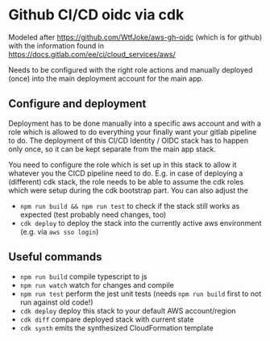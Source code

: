# Github CI/CD oidc via cdk

Modeled after https://github.com/WtfJoke/aws-gh-oidc (which is for github) with the information found in
https://docs.gitlab.com/ee/ci/cloud_services/aws/

Needs to be configured with the right role actions and manually deployed (once) into the main deployment account
for the main app.

## Configure and deployment

Deployment has to be done manually into a specific aws account and with a role which is allowed to do everything your
finally want your gitlab pipeline to do. The deployment of this CI/CD Identity / OIDC stack has to happen only once,
so it can be kept separate from the main app stack.

You need to configure the role which is set up in this stack to allow it whatever you the CICD pipeline need to do.
E.g. in case of deploying a (different) cdk stack, the role needs to be able to assume the cdk roles which were setup
during the cdk bootstrap part. You can also adjust the

- `npm run build && npm run test` to check if the stack still works as expected (test probably need changes, too)
- `cdk deploy` to deploy the stack into the currently active aws environment (e.g. via `aws sso login`)

## Useful commands

* `npm run build`   compile typescript to js
* `npm run watch`   watch for changes and compile
* `npm run test`    perform the jest unit tests (needs `npm run build` first to not run against old code!)
* `cdk deploy`      deploy this stack to your default AWS account/region
* `cdk diff`        compare deployed stack with current state
* `cdk synth`       emits the synthesized CloudFormation template
